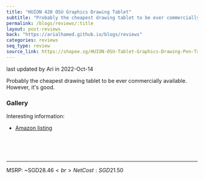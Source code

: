 ```yaml
---
title: "HUION 420 OSU Graphics Drawing Tablet"
subtitle: "Probably the cheapest drawing tablet to be ever commercially available."
permalink: /blogs/reviews/:title
layout: post-reviews
back: "https://arialhamed.github.io/blogs/reviews"
categories: reviews
seq_type: review
source_link: https://shopee.sg/HUION-OSU-Tablet-Graphics-Drawing-Pen-Tablet-420-(4-x-2.23-)-i.290050563.7545508412
---
```


<span class="timestamp">last updated by Ari in 2022-Oct-14</span>

Probably the cheapest drawing tablet to be ever commercially available. However, it's good. 

### Gallery

Interesting information:
- <a href="https://www.amazon.com/Huion-Inches-Tablet-Graphics-Drawing/dp/B00DTPYWBG" target="_blank">Amazon listing</a>

<br><br><br><hr>
MSRP: ~SGD$28.46<br>
Net Cost: SGD$21.50